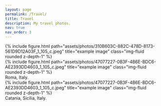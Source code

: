 ```yaml
---
layout: page
permalink: /Travel/
title: Travel
description: My travel photos.
nav: true
nav_order: 3
---
```


<div class="row">
    <div class="col-sm mt-3 mt-md-0">
        {% include figure.html path="assets/photos/310B603C-882C-478D-8173-561D9D12A03F_1_105_c.jpeg" title="example image" class="img-fluid rounded z-depth-1" %}
    </div>
     <div class="col-sm mt-3 mt-md-0">
        {% include figure.html path="assets/photos/47077227-0B3F-4B6E-BDC6-AE2393DD4603_1_105_c.jpeg" title="example image" class="img-fluid rounded z-depth-1" %}
    </div>
</div>
<div class="caption">
    Roma, Italy.
</div>

<div class="row">
    <div class="col-sm mt-3 mt-md-0">
        {% include figure.html path="assets/photos/47077227-0B3F-4B6E-BDC6-AE2393DD4603_1_105_c.jpeg" title="example image" class="img-fluid rounded z-depth-1" %}
    </div>
</div>
<div class="caption">
    Catania, Sicilia, Italy.
</div>
